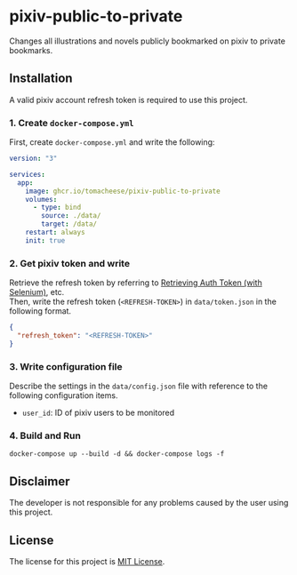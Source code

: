 # pixiv-public-to-private

Changes all illustrations and novels publicly bookmarked on pixiv to private bookmarks.

## Installation

A valid pixiv account refresh token is required to use this project.

### 1. Create `docker-compose.yml`

First, create `docker-compose.yml` and write the following:

```yaml
version: "3"

services:
  app:
    image: ghcr.io/tomacheese/pixiv-public-to-private
    volumes:
      - type: bind
        source: ./data/
        target: /data/
    restart: always
    init: true
```

### 2. Get pixiv token and write

Retrieve the refresh token by referring to [Retrieving Auth Token (with Selenium)](https://gist.github.com/upbit/6edda27cb1644e94183291109b8a5fde), etc.  
Then, write the refresh token (`<REFRESH-TOKEN>`) in `data/token.json` in the following format.

```json
{
  "refresh_token": "<REFRESH-TOKEN>"
}
```

### 3. Write configuration file

Describe the settings in the `data/config.json` file with reference to the following configuration items.

- `user_id`: ID of pixiv users to be monitored

### 4. Build and Run

```shell
docker-compose up --build -d && docker-compose logs -f
```

## Disclaimer

The developer is not responsible for any problems caused by the user using this project.

## License

The license for this project is [MIT License](LICENSE).
